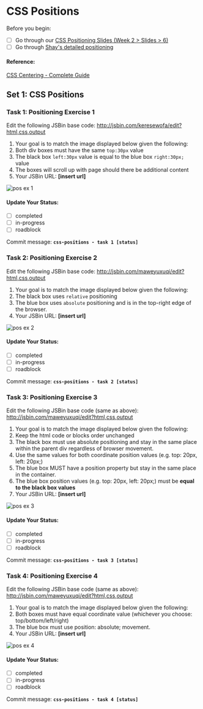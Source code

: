 # CSS Positions

Before you begin:

- [ ] Go through our [CSS Positioning Slides (Week 2 > Slides > 6)](https://docs.google.com/presentation/d/1qCGIzhT275Y9SbkGjVBZnpNH2a8b35hp-ifP7fKGzJ8/edit?usp=sharing)
- [ ] Go through [Shay's detailed positioning](http://learn.shayhowe.com/advanced-html-css/detailed-css-positioning/#position-property)

#### Reference: 

[CSS Centering - Complete Guide](https://css-tricks.com/centering-css-complete-guide/)

## Set 1: CSS Positions

### Task 1: Positioning Exercise 1

Edit the following JSBin base code: <http://jsbin.com/keresewofa/edit?html,css,output>

1. Your goal is to match the image displayed below given the following:
  1. Both div boxes must have the same `top:30px` value
  2. The black box `left:30px` value is equal to the blue box `right:30px;` value
  3. The boxes will scroll up with page should there be additional content
2. Your JSBin URL: __[insert url]__ 

![pos ex 1](https://cloud.githubusercontent.com/assets/6971908/8410809/681b5772-1e35-11e5-9883-849d878ed630.png)

#### Update Your Status:
- [ ] completed
- [ ] in-progress
- [ ] roadblock

Commit message: __`css-positions - task 1 [status]`__  

### Task 2: Positioning Exercise 2

Edit the following JSBin base code: <http://jsbin.com/maweyuxuqi/edit?html,css,output>

1. Your goal is to match the image displayed below given the following:
  1. The black box uses `relative` positioning
  2. The blue box uses `absolute` positioning and is in the top-right edge of the browser.
2. Your JSBin URL: __[insert url]__ 

![pos ex 2](https://cloud.githubusercontent.com/assets/6971908/8410818/71149fd2-1e35-11e5-99fe-f9d3375da8bf.png)

#### Update Your Status:
- [ ] completed
- [ ] in-progress
- [ ] roadblock

Commit message: __`css-positions - task 2 [status]`__  

### Task 3: Positioning Exercise 3

Edit the following JSBin base code (same as above): <http://jsbin.com/maweyuxuqi/edit?html,css,output>

1. Your goal is to match the image displayed below given the following:
  1. Keep the html code or blocks order unchanged
  2. The black box must use absolute positioning and stay in the same place within the parent div regardless of browser movement.
  3. Use the same values for both coordinate position values (e.g. top: 20px, left: 20px;)
  4. The blue box MUST have a position property but stay in the same place in the container.
  5. The blue box position values (e.g. top: 20px, left: 20px;) must be __equal to the black box values__
2. Your JSBin URL: __[insert url]__ 

![pos ex 3](https://cloud.githubusercontent.com/assets/6971908/8410825/7a031ea2-1e35-11e5-983c-0a886ab5546a.png)

#### Update Your Status:
- [ ] completed
- [ ] in-progress
- [ ] roadblock

Commit message: __`css-positions - task 3 [status]`__

### Task 4: Positioning Exercise 4

Edit the following JSBin base code (same as above): <http://jsbin.com/maweyuxuqi/edit?html,css,output>

1. Your goal is to match the image displayed below given the following:
  1. Both boxes must have equal coordinate value (whichever you choose: top/bottom/left/right)
  2. The blue box must use position: absolute; movement.
2. Your JSBin URL: __[insert url]__ 

![pos ex 4](https://cloud.githubusercontent.com/assets/6971908/8410833/855e7cce-1e35-11e5-90e3-2380af3f2b18.png)

#### Update Your Status:
- [ ] completed
- [ ] in-progress
- [ ] roadblock

Commit message: __`css-positions - task 4 [status]`__ 
